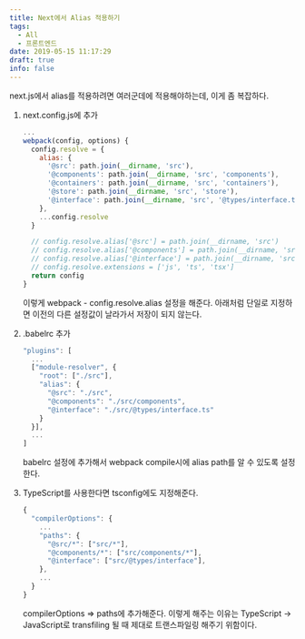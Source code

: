 ```yaml
---
title: Next에서 Alias 적용하기
tags:
  - All
  - 프론트엔드
date: 2019-05-15 11:17:29
draft: true
info: false
---
```


next.js에서 alias를 적용하려면 여러군데에 적용해야하는데, 이게 좀 복잡하다.

1. next.config.js에 추가

   ```javascript {numberLines}
   ...
   webpack(config, options) {
     config.resolve = {
       alias: {
         '@src': path.join(__dirname, 'src'),
         '@components': path.join(__dirname, 'src', 'components'),
         '@containers': path.join(__dirname, 'src', 'containers'),
         '@store': path.join(__dirname, 'src', 'store'),
         '@interface': path.join(__dirname, 'src', '@types/interface.ts')
       },
       ...config.resolve
     }

     // config.resolve.alias['@src'] = path.join(__dirname, 'src')
     // config.resolve.alias['@components'] = path.join(__dirname, 'src', 'components')
     // config.resolve.alias['@interface'] = path.join(__dirname, 'src', '@types/interface.ts')
     // config.resolve.extensions = ['js', 'ts', 'tsx']
     return config
   }
   ```

   이렇게 webpack - config.resolve.alias 설정을 해준다. 아래처럼 단일로 지정하면 이전의 다른 설정값이 날라가서 저장이 되지 않는다.

2. .babelrc 추가

   ```javascript {numberLines}
   "plugins": [
     ...
     ["module-resolver", {
       "root": ["./src"],
       "alias": {
         "@src": "./src",
         "@components": "./src/components",
         "@interface": "./src/@types/interface.ts"
       }
     }],
     ...
   ]
   ```

   babelrc 설정에 추가해서 webpack compile시에 alias path를 알 수 있도록 설정한다.

3. TypeScript를 사용한다면 tsconfig에도 지정해준다.

   ```javascript {numberLines}
   {
     "compilerOptions": {
       ...
       "paths": {
         "@src/*": ["src/*"],
         "@components/*": ["src/components/*"],
         "@interface": ["src/@types/interface"],
       },
       ...
     }
   }
   ```

   compilerOptions ⇒ paths에 추가해준다. 이렇게 해주는 이유는 TypeScript → JavaScript로 transfiling 될 때 제대로 트랜스파일링 해주기 위함이다.
